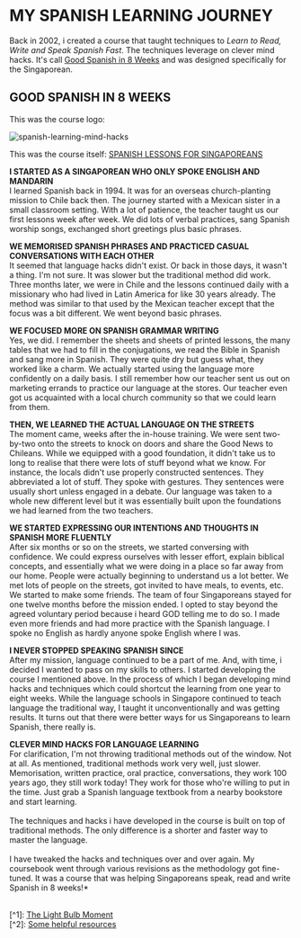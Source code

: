# MY SPANISH LEARNING JOURNEY
Back in 2002, i created a course that taught techniques to *Learn to Read, Write and Speak Spanish Fast*. The techniques leverage on clever mind hacks. It's call [Good Spanish in 8 Weeks](#good-spanish-in-8-weeks) and was designed specifically for the Singaporean.

## GOOD SPANISH IN 8 WEEKS ##
This was the course logo:

![spanish-learning-mind-hacks](https://github.com/user-attachments/assets/2dd133c8-d674-4bff-ab3d-2f5a3ef1c028)

This was the course itself:
[SPANISH LESSONS FOR SINGAPOREANS](https://bridgesa.net/spanish-class.html)

**I STARTED AS A SINGAPOREAN WHO ONLY SPOKE ENGLISH AND MANDARIN**
<br />I learned Spanish back in 1994. It was for an overseas church-planting mission to Chile back then.
The journey started with a Mexican sister in a small classroom setting. With a lot of patience, the teacher taught us our first lessons week after week.
We did lots of verbal practices, sang Spanish worship songs, exchanged short greetings plus basic phrases. 

**WE MEMORISED SPANISH PHRASES AND PRACTICED CASUAL CONVERSATIONS WITH EACH OTHER**
<br />It seemed that language hacks didn't exist. Or back in those days, it wasn't a thing. I'm not sure.
It was slower but the traditional method did work.
Three months later, we were in Chile and the lessons continued daily with a missionary who had lived in Latin America for like 30 years already. The method was similar to that used by the Mexican teacher except that the focus was a bit different. We went beyond basic phrases.

**WE FOCUSED MORE ON SPANISH GRAMMAR WRITING**
<br />Yes, we did. I remember the sheets and sheets of printed lessons, the many tables that we had to fill in the conjugations, we read the Bible in Spanish and sang more in Spanish.
They were quite dry but guess what, they worked like a charm.
We actually started using the language more confidently on a daily basis.
I still remember how our teacher sent us out on marketing errands to practice our language at the stores.
Our teacher even got us acquainted with a local church community so that we could learn from them.

**THEN, WE LEARNED THE ACTUAL LANGUAGE ON THE STREETS**
<br />The moment came, weeks after the in-house training. We were sent two-by-two onto the streets to knock on doors and share the Good News to Chileans.
While we equipped with a good foundation, it didn't take us to long to realise that there were lots of stuff beyond what we know.
For instance, the locals didn't use properly constructed sentences. They abbreviated a lot of stuff. They spoke with gestures. They sentences were usually short unless engaged in a debate.
Our language was taken to a whole new different level but it was essentially built upon the foundations we had learned from the two teachers.

**WE STARTED EXPRESSING OUR INTENTIONS AND THOUGHTS IN SPANISH MORE FLUENTLY**
<br />After six months or so on the streets, we started conversing with confidence. We could express ourselves with lesser effort, explain biblical concepts, and essentially what we were doing in a place so far away from our home.
People were actually beginning to understand us a lot better. We met lots of people on the streets, got invited to have meals, to events, etc. We started to make some friends. The team of four Singaporeans stayed for one twelve months before the mission ended. I opted to stay beyond the agreed voluntary period because i heard GOD telling me to do so. I made even more friends and had more practice with the Spanish language. I spoke no English as hardly anyone spoke English where I was.

**I NEVER STOPPED SPEAKING SPANISH SINCE**
<br />After my mission, language continued to be a part of me. And, with time, i decided I wanted to pass on my skills to others.
I started developing the course I mentioned above. In the process of which I began developing mind hacks and techniques which could shortcut the learning from one year to eight weeks. While the language schools in Singapore continued to teach language the traditional way, I taught it unconventionally and was getting results. It turns out that there were better ways for us Singaporeans to learn Spanish, there really is.

**CLEVER MIND HACKS FOR LANGUAGE LEARNING**
<br />For clarification, I'm not throwing traditional methods out of the window. Not at all. As mentioned, traditional methods work very well, just slower. Memorisation, written practice, oral practice, conversations, they work 100 years ago, they still work today! They work for those who're willing to put in the time. Just grab a Spanish language textbook from a nearby bookstore and start learning.
<br /><br />The techniques and hacks i have developed in the course is built on top of traditional methods. The only difference is a shorter and faster way to master the language. 
<br /><br />I have tweaked the hacks and techniques over and over again. My coursebook went through various revisions as the methodology got fine-tuned. It was a course that was helping Singaporeans speak, read and write Spanish in 8 weeks!*

<br />[^1]: [The Light Bulb Moment](https://bridgesa.net/business-development.html)
<br />[^2]: [Some helpful resources](https://bridgesa.net/learn-spanish.html)
